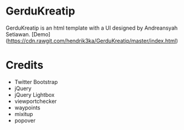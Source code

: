# GerduKreatip
GerduKreatip is an html template with a UI designed by Andreansyah Setiawan.
[Demo] (https://cdn.rawgit.com/hendrik3ka/GerduKreatip/master/index.html)

# Credits
* Twitter Bootstrap
* jQuery
* jQuery Lightbox
* viewportchecker
* waypoints
* mixitup
* popover


